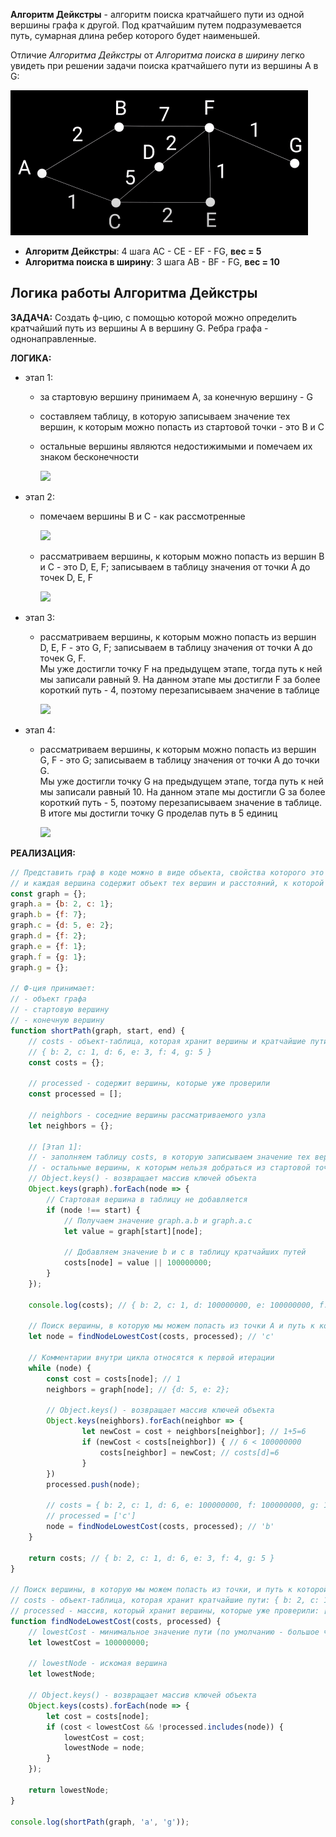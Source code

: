 **Алгоритм Дейкстры** - алгоритм поиска кратчайшего пути из одной вершины графа к другой. Под кратчайшим путем подразумевается путь, сумарная длина ребер которого будет наименьшей.

Отличие *Алгоритма Дейкстры* от *Алгоритма поиска в ширину* легко увидеть при решении задачи поиска кратчайшего пути из вершины А в G:

![](./imgs/граф3.png)

- **Алгоритм Дейкстры**: 4 шага AC - CE - EF - FG, **вес = 5**
- **Алгоритма поиска в ширину**: 3 шага AB - BF - FG, **вес = 10** 

## Логика работы Алгоритма Дейкстры

**ЗАДАЧА:**
Создать ф-цию, с помощью которой можно определить кратчайший путь из вершины А в вершину G. Ребра графа - однонаправленные.

**ЛОГИКА:**
- этап 1:
	- за стартовую вершину принимаем А, за конечную вершину - G
	- составляем таблицу, в которую записываем значение тех вершин, к которым можно попасть из стартовой точки - это B и C
	- остальные вершины являются недостижимыми и помечаем их знаком бесконечности

		![](./imgs/г1.png)

- этап 2:
	- помечаем вершины B и C - как рассмотренные

		![](./imgs/г2.png)

	- рассматриваем вершины, к которым можно попасть из вершин B и C - это D, E, F; записываем в таблицу значения от точки А до точек D, E, F

		![](./imgs/г3.png)

- этап 3:
	- рассматриваем вершины, к которым можно попасть из вершин D, E, F - это G, F; записываем в таблицу значения от точки А до точек G, F.    
		Мы уже достигли точку F на предыдущем этапе, тогда путь к ней мы записали равный 9. На данном этапе мы достигли F за более короткий путь - 4, поэтому перезаписываем значение в таблице

		![](./imgs/г4.png)
	
- этап 4:
	- рассматриваем вершины, к которым можно попасть из вершин G, F - это G; записываем в таблицу значения от точки А до точки G.   
		Мы уже достигли точку G на предыдущем этапе, тогда путь к ней мы записали равный 10. На данном этапе мы достигли G за более короткий путь - 5, поэтому перезаписываем значение в таблице.   
		В итоге мы достигли точку G проделав путь в 5 единиц

		![](./imgs/г5.png)

**РЕАЛИЗАЦИЯ:**    
```js
// Представить граф в коде можно в виде объекта, свойства которого это вершины графа, 
// и каждая вершина содержит объект тех вершин и расстояний, к которой у неё есть путь: 
const graph = {};
graph.a = {b: 2, c: 1};
graph.b = {f: 7};
graph.c = {d: 5, e: 2};
graph.d = {f: 2};
graph.e = {f: 1};
graph.f = {g: 1};
graph.g = {};

// Ф-ция принимает:
// - объект графа
// - стартовую вершину
// - конечную вершину
function shortPath(graph, start, end) {
	// costs - объект-таблица, которая хранит вершины и кратчайшие пути в виде:
	// { b: 2, c: 1, d: 6, e: 3, f: 4, g: 5 }
	const costs = {};

	// processed - содержит вершины, которые уже проверили
	const processed = [];

	// neighbors - соседние вершины рассматриваемого узла
	let neighbors = {};

	// [Этап 1]:
	// - заполняем таблицу costs, в которую записываем значение тех вершин, к которым можно попасть из стартовой точки А - это B и C
	// - остальные вершины, к которым нельзя добраться из стартовой точки А - заполняем большим числом
	// Object.keys() - возвращает массив ключей объекта
	Object.keys(graph).forEach(node => {
		// Стартовая вершина в таблицу не добавляется
		if (node !== start) {
			// Получаем значение graph.a.b и graph.a.c
			let value = graph[start][node];

			// Добавляем значение b и c в таблицу кратчайших путей
			costs[node] = value || 100000000;
		}
	});

	console.log(costs); // { b: 2, c: 1, d: 100000000, e: 100000000, f: 100000000, g: 100000000 } 

	// Поиск вершины, в которую мы можем попасть из точки А и путь к которой самый короткий
	let node = findNodeLowestCost(costs, processed); // 'c'

	// Комментарии внутри цикла относятся к первой итерации
	while (node) {
		const cost = costs[node]; // 1
		neighbors = graph[node]; // {d: 5, e: 2};

		// Object.keys() - возвращает массив ключей объекта
		Object.keys(neighbors).forEach(neighbor => {
				let newCost = cost + neighbors[neighbor]; // 1+5=6
				if (newCost < costs[neighbor]) { // 6 < 100000000
					costs[neighbor] = newCost; // costs[d]=6
				}
		})
		processed.push(node);

		// costs = { b: 2, c: 1, d: 6, e: 100000000, f: 100000000, g: 100000000 }
		// processed = ['c']
		node = findNodeLowestCost(costs, processed); // 'b'
	}

	return costs; // { b: 2, c: 1, d: 6, e: 3, f: 4, g: 5 } 
}

// Поиск вершины, в которую мы можем попасть из точки, и путь к которой самый короткий
// costs - объект-таблица, которая хранит кратчайшие пути: { b: 2, c: 1, d: 100000000, e: 100000000, f: 100000000, g: 100000000 } 
// processed - массив, который хранит вершины, которые уже проверили: []
function findNodeLowestCost(costs, processed) {
	// lowestCost - минимальное значение пути (по умолчанию - большое число)
	let lowestCost = 100000000;

	// lowestNode - искомая вершина
	let lowestNode;

	// Object.keys() - возвращает массив ключей объекта
	Object.keys(costs).forEach(node => {
		let cost = costs[node];
		if (cost < lowestCost && !processed.includes(node)) {
			lowestCost = cost;
			lowestNode = node;
		}
	});
	 
	return lowestNode;
}

console.log(shortPath(graph, 'a', 'g'));
```